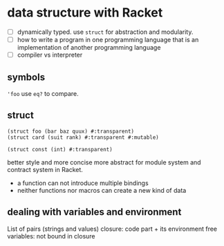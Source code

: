 # data structure with Racket

-[ ] dynamically typed. use ```struct``` for abstraction and modularity.
-[ ] how to write a program in one programming language that is an implementation of another programming language
-[ ] compiler vs interpreter

## symbols
```'foo``` use ```eq?``` to compare. 
 
## struct
```
(struct foo (bar baz quux) #:transparent)
(struct card (suit rank) #:transparent #:mutable)

(struct const (int) #:transparent)
```
better style and more concise
more abstract for module system and contract system in Racket.

* a function can not introduce multiple bindings
* neither functions nor macros can create a new kind of data

## dealing with variables and environment
List of pairs (strings and values)
closure: code part + its environment
free variables: not bound in closure

